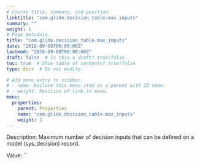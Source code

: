 ```yaml
---
# Course title, summary, and position.
linktitle: "com.glide.decision_table.max_inputs"
summary: ""
weight: 1
# Page metadata.
title: "com.glide.decision_table.max_inputs"
date: "2018-09-09T00:00:00Z"
lastmod: "2018-09-09T00:00:00Z"
draft: false  # Is this a draft? true/false
toc: true  # Show table of contents? true/false
type: docs  # Do not modify.

# Add menu entry to sidebar.
# - name: Declare this menu item as a parent with ID name.
# - weight: Position of link in menu.
menu:
  properties:
    parent: Properties
    name: "com.glide.decision_table.max_inputs"
    weight: 1
---
```


Description: Maximum number of decision inputs that can be defined on a model (sys_decision) record. 


Value: ``